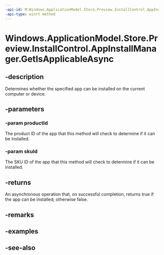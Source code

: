 ----api-id: M:Windows.ApplicationModel.Store.Preview.InstallControl.AppInstallManager.GetIsApplicableAsync(System.String,System.String)
-api-type: winrt method
---<!-- Method syntaxpublic Windows.Foundation.IAsyncOperation<bool> GetIsApplicableAsync(System.String productId, System.String skuId)--># Windows.ApplicationModel.Store.Preview.InstallControl.AppInstallManager.GetIsApplicableAsync## -descriptionDetermines whether the specified app can be installed on the current computer or device.## -parameters### -param productIdThe product ID of the app that this method will check to determine if it can be installed.### -param skuIdThe SKU ID of the app that this method will check to determine if it can be installed.## -returnsAn asynchronous operation that, on successful completion, returns true if the app can be installed; otherwise false.## -remarks## -examples## -see-also